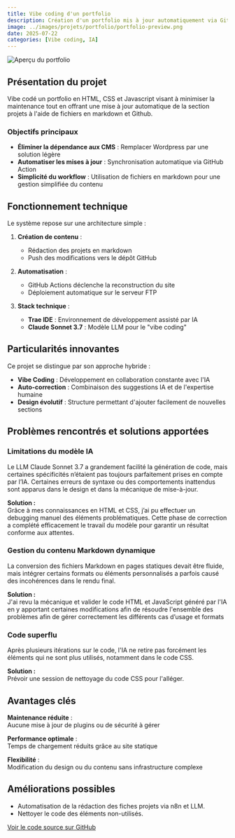 ```yaml
---
title: Vibe coding d'un portfolio
description: Création d'un portfolio mis à jour automatiquement via GitHub Actions, développé en collaboration avec l'IA Claude Sonnet 3.7 et l'IDE Trae.
image: ../images/projets/portfolio/portfolio-preview.png
date: 2025-07-22
categories: [Vibe coding, IA]
---
```


![Aperçu du portfolio](../../images/projets/portfolio/portfolio-preview.png)

## Présentation du projet

Vibe codé un portfolio en HTML, CSS et Javascript visant à minimiser la maintenance tout en offrant une mise à jour automatique de la section projets à l'aide de fichiers en markdown et Github. 

### Objectifs principaux
- **Éliminer la dépendance aux CMS** : Remplacer Wordpress par une solution légère
- **Automatiser les mises à jour** : Synchronisation automatique via GitHub Action
- **Simplicité du workflow** : Utilisation de fichiers en markdown pour une gestion simplifiée du contenu

## Fonctionnement technique

Le système repose sur une architecture simple :

1. **Création de contenu** : 
   - Rédaction des projets en markdown
   - Push des modifications vers le dépôt GitHub

2. **Automatisation** :
   - GitHub Actions déclenche la reconstruction du site
   - Déploiement automatique sur le serveur FTP

3. **Stack technique** :
   - **Trae IDE** : Environnement de développement assisté par IA
   - **Claude Sonnet 3.7** : Modèle LLM pour le "vibe coding"

## Particularités innovantes

Ce projet se distingue par son approche hybride :
- **Vibe Coding** : Développement en collaboration constante avec l'IA
- **Auto-correction** : Combinaison des suggestions IA et de l'expertise humaine
- **Design évolutif** : Structure permettant d'ajouter facilement de nouvelles sections

## Problèmes rencontrés et solutions apportées

### Limitations du modèle IA  
Le LLM Claude Sonnet 3.7 a grandement facilité la génération de code, mais certaines spécificités n’étaient pas toujours parfaitement prises en compte par l’IA. Certaines erreurs de syntaxe ou des comportements inattendus sont apparus dans le design et dans la mécanique de mise-à-jour. 

**Solution :**  
Grâce à mes connaissances en HTML et CSS, j’ai pu effectuer un debugging manuel des éléments problématiques. Cette phase de correction a complété efficacement le travail du modèle pour garantir un résultat conforme aux attentes.

### Gestion du contenu Markdown dynamique  
La conversion des fichiers Markdown en pages statiques devait être fluide, mais intégrer certains formats ou éléments personnalisés a parfois causé des incohérences dans le rendu final.

**Solution :**  
J'ai revu la mécanique et valider le code HTML et JavaScript généré par l'IA en y apportant certaines modifications afin de résoudre l'ensemble des problèmes afin de gérer correctement les différents cas d’usage et formats

### Code superflu
Après plusieurs itérations sur le code, l'IA ne retire pas forcément les éléments qui ne sont plus utilisés, notamment dans le code CSS.

**Solution :**  
Prévoir une session de nettoyage du code CSS pour l'alléger. 

## Avantages clés

**Maintenance réduite** :  
Aucune mise à jour de plugins ou de sécurité à gérer

**Performance optimale** :  
Temps de chargement réduits grâce au site statique

**Flexibilité** :  
Modification du design ou du contenu sans infrastructure complexe

## Améliorations possibles

- Automatisation de la rédaction des fiches projets via n8n et LLM.
- Nettoyer le code des éléments non-utilisés.

[Voir le code source sur GitHub](https://github.com/antoinesmts/Portfolio)